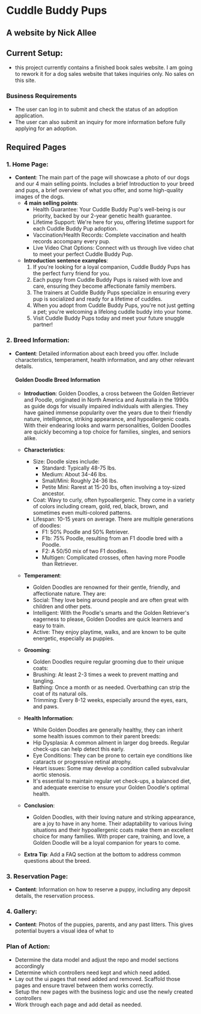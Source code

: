 # Cuddle Buddy Pups
## A website by Nick Allee

## Current Setup:
-  this project currently contains a finished book sales website. I am going to rework it for a dog sales website that takes inquiries only. No sales on this site.


### Business Requirements
-  The user can log in to submit and check the status of an adoption application.
-  The user can also submit an inquiry for more information before fully applying for an adoption.
## Required Pages
### 1. Home Page:
* **Content**: The main part of the page will showcase a photo of our dogs and our 4 main selling points. Includes a brief Introduction to your breed and pups, a brief overview of what you offer, and some high-quality images of the dogs.
  * **4 main selling points**:
    * Health Guarantee: Your Cuddle Buddy Pup's well-being is our priority, backed by our 2-year genetic health guarantee.
    * Lifetime Support: We're here for you, offering lifetime support for each Cuddle Buddy Pup adoption.
    * Vaccination/Health Records: Complete vaccination and health records accompany every pup.
    * Live Video Chat Options: Connect with us through live video chat to meet your perfect Cuddle Buddy Pup.
  * **Introduction sentence examples**:
    1. If you're looking for a loyal companion, Cuddle Buddy Pups has the perfect furry friend for you.
    2. Each puppy from Cuddle Buddy Pups is raised with love and care, ensuring they become affectionate family members.
    3. The trainers at Cuddle Buddy Pups specialize in ensuring every pup is socialized and ready for a lifetime of cuddles.
    4. When you adopt from Cuddle Buddy Pups, you're not just getting a pet; you're welcoming a lifelong cuddle buddy into your home.
    5. Visit Cuddle Buddy Pups today and meet your future snuggle partner!

### 2. Breed Information:
* **Content**: Detailed information about each breed you offer. Include characteristics, temperament, health information, and any other relevant details.

  #### Golden Doodle Breed Information
  * **Introduction**:
    Golden Doodles, a cross between the Golden Retriever and Poodle, originated in North America and Australia in the 1990s as guide dogs for visually impaired individuals with allergies. They have gained immense popularity over the years due to their friendly nature, intelligence, striking appearance, and hypoallergenic coats. With their endearing looks and warm personalities, Golden Doodles are quickly becoming a top choice for families, singles, and seniors alike.
  * **Characteristics**:
    * Size: 
      Doodle sizes include:
        * Standard: Typically 48-75 lbs.
        * Medium: About 34-46 lbs.
        * Small/Mini: Roughly 24-36 lbs.
        * Petite Mini: Rarest at 15-20 lbs, often involving a toy-sized ancestor.
    * Coat: Wavy to curly, often hypoallergenic. They come in a variety of colors including cream, gold, red, black, brown, and sometimes even multi-colored patterns.
    * Lifespan: 10-15 years on average.
    There are multiple generations of doodles:
        * F1: 50% Poodle and 50% Retriever.
        * F1b: 75% Poodle, resulting from an F1 doodle bred with a Poodle.
        * F2: A 50/50 mix of two F1 doodles.
        * Multigen: Complicated crosses, often having more Poodle than Retriever.
  * **Temperament**:
    * Golden Doodles are renowned for their gentle, friendly, and affectionate nature. They are:
    * Social: They love being around people and are often great with children and other pets.
    * Intelligent: With the Poodle's smarts and the Golden Retriever's eagerness to please, Golden Doodles are quick learners and easy to train.
    * Active: They enjoy playtime, walks, and are known to be quite energetic, especially as puppies.
  * **Grooming**:
    * Golden Doodles require regular grooming due to their unique coats:
    * Brushing: At least 2-3 times a week to prevent matting and tangling.
    * Bathing: Once a month or as needed. Overbathing can strip the coat of its natural oils.
    * Trimming: Every 8-12 weeks, especially around the eyes, ears, and paws.
  * **Health Information**:
    * While Golden Doodles are generally healthy, they can inherit some health issues common to their parent breeds:
    * Hip Dysplasia: A common ailment in larger dog breeds. Regular check-ups can help detect this early.
    * Eye Conditions: They can be prone to certain eye conditions like cataracts or progressive retinal atrophy.
    * Heart issues: Some may develop a condition called subvalvular aortic stenosis.
    * It's essential to maintain regular vet check-ups, a balanced diet, and adequate exercise to ensure your Golden Doodle's optimal health.
  * **Conclusion**:
    * Golden Doodles, with their loving nature and striking appearance, are a joy to have in any home. Their adaptability to various living situations and their hypoallergenic coats make them an excellent choice for many families. With proper care, training, and love, a Golden Doodle will be a loyal companion for years to come.
    
  * **Extra Tip**: Add a FAQ section at the bottom to address common questions about the breed.

### 3. Reservation Page:
* **Content**: Information on how to reserve a puppy, including any deposit details, the reservation process.

### 4. Gallery:
* **Content**: Photos of the puppies, parents, and any past litters. This gives potential buyers a visual idea of what to


### Plan of Action:
-  Determine the data model and adjust the repo and model sections accordingly
-  Determine which controllers need kept and which need added.
-  Lay out the ui pages that need added and removed. Scaffold those pages and ensure travel between them works correctly.
-  Setup the new pages with the business logic and use the newly created controllers
-  Work through each page and add detail as needed.


